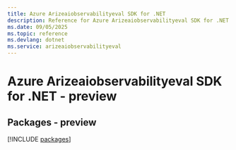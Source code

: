 ```yaml
---
title: Azure Arizeaiobservabilityeval SDK for .NET
description: Reference for Azure Arizeaiobservabilityeval SDK for .NET
ms.date: 09/05/2025
ms.topic: reference
ms.devlang: dotnet
ms.service: arizeaiobservabilityeval
---
```

# Azure Arizeaiobservabilityeval SDK for .NET - preview
## Packages - preview
[!INCLUDE [packages](arizeaiobservabilityeval-index.md)]